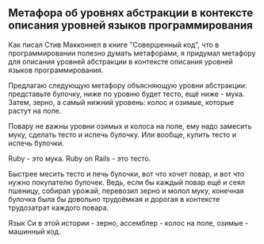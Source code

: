 ## Метафора об уровнях абстракции в контексте описания уровней языков программирования

Как писал Стив Макконнел в книге "Совершенный код", что в программировании полезно думать метафорами, я придумал метафору для описания уровней абстракции в контексте описания уровней языков программирования.

Предлагаю следующую метафору объясняющую уровни абстракции: представьте булочку, ниже по уровню будет тесто, ещё ниже - мука. Затем, зерно, а самый нижний уровень: колос и озимые, которые растут на поле.

Повару не важны уровни озимых и колоса на поле, ему надо замесить муку, сделать тесто и испечь булочку. Или вообще, купить тесто и испечь булочки.

Ruby - это мука. Ruby on Rails - это тесто.

Быстрее месить тесто и печь булочки, вот что хочет повар, и вот что нужно покупателю булочек. Ведь, если бы каждый повар ещё и сеял пшеницу, собирал урожай, перевозил зерно и молол муку, конечная булочка была бы довольно трудоёмкая и дорогая в контексте трудозатрат каждого повара.

Язык Си в этой истории - зерно, ассемблер - колос на поле, озимые - машинный код.

